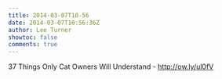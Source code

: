 ```yaml
---
title: 2014-03-07T10-56
date: 2014-03-07T10:56:36Z
author: Lee Turner
showtoc: false
comments: true
---
```


37 Things Only Cat Owners Will Understand - http://ow.ly/ul0fV

